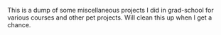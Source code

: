This is a dump of some miscellaneous projects I did in grad-school for various courses and other pet projects. Will clean this up when I get a chance.
